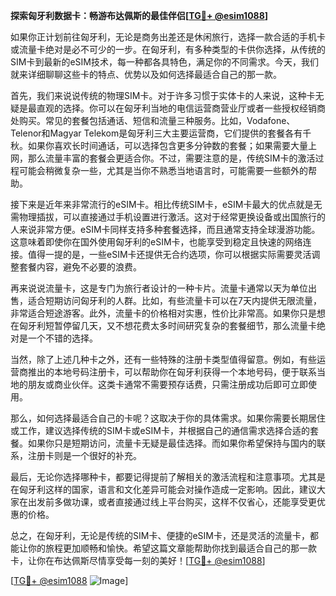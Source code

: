 **探索匈牙利数据卡：畅游布达佩斯的最佳伴侣[[TG💪+ @esim1088](https://t.me/s/esim1088)]**

如果你正计划前往匈牙利，无论是商务出差还是休闲旅行，选择一款合适的手机卡或流量卡绝对是必不可少的一步。在匈牙利，有多种类型的卡供你选择，从传统的SIM卡到最新的eSIM技术，每一种都各具特色，满足你的不同需求。今天，我们就来详细聊聊这些卡的特点、优势以及如何选择最适合自己的那一款。

首先，我们来说说传统的物理SIM卡。对于许多习惯于实体卡的人来说，这种卡无疑是最直观的选择。你可以在匈牙利当地的电信运营商营业厅或者一些授权经销商处购买。常见的套餐包括通话、短信和流量三种服务。比如，Vodafone、Telenor和Magyar Telekom是匈牙利三大主要运营商，它们提供的套餐各有千秋。如果你喜欢长时间通话，可以选择包含更多分钟数的套餐；如果需要大量上网，那么流量丰富的套餐会更适合你。不过，需要注意的是，传统SIM卡的激活过程可能会稍微复杂一些，尤其是当你不熟悉当地语言时，可能需要一些额外的帮助。

接下来是近年来非常流行的eSIM卡。相比传统SIM卡，eSIM卡最大的优点就是无需物理插拔，可以直接通过手机设置进行激活。这对于经常更换设备或出国旅行的人来说非常方便。eSIM卡同样支持多种套餐选择，而且通常支持全球漫游功能。这意味着即使你在国外使用匈牙利的eSIM卡，也能享受到稳定且快速的网络连接。值得一提的是，一些eSIM卡还提供无合约选项，你可以根据实际需要灵活调整套餐内容，避免不必要的浪费。

再来说说流量卡，这是专门为旅行者设计的一种卡片。流量卡通常以天为单位出售，适合短期访问匈牙利的人群。比如，有些流量卡可以在7天内提供无限流量，非常适合短途游客。此外，流量卡的价格相对实惠，性价比非常高。如果你只是想在匈牙利短暂停留几天，又不想花费太多时间研究复杂的套餐细节，那么流量卡绝对是一个不错的选择。

当然，除了上述几种卡之外，还有一些特殊的注册卡类型值得留意。例如，有些运营商推出的本地号码注册卡，可以帮助你在匈牙利获得一个本地号码，便于联系当地的朋友或商业伙伴。这类卡通常不需要预存话费，只需注册成功后即可立即使用。

那么，如何选择最适合自己的卡呢？这取决于你的具体需求。如果你需要长期居住或工作，建议选择传统的SIM卡或eSIM卡，并根据自己的通信需求选择合适的套餐。如果你只是短期访问，流量卡无疑是最佳选择。而如果你希望保持与国内的联系，注册卡则是一个很好的补充。

最后，无论你选择哪种卡，都要记得提前了解相关的激活流程和注意事项。尤其是在匈牙利这样的国家，语言和文化差异可能会对操作造成一定影响。因此，建议大家在出发前多做功课，或者直接通过线上平台购买，这样不仅省心，还能享受更优惠的价格。

总之，在匈牙利，无论是传统的SIM卡、便捷的eSIM卡，还是灵活的流量卡，都能让你的旅程更加顺畅和愉快。希望这篇文章能帮助你找到最适合自己的那一款卡，让你在布达佩斯尽情享受每一刻的美好！[[TG💪+ @esim1088](https://t.me/s/esim1088)]

[[TG💪+ @esim1088](https://t.me/s/esim1088) ![Image](https://i.postimg.cc/4NQfJmqS/Snipaste-2025-05-13-00-14-12.png)]